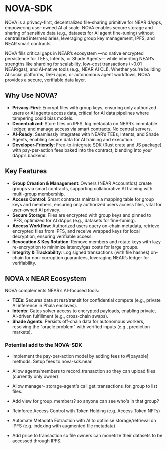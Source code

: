 # NOVA-SDK

NOVA is a privacy-first, decentralized file-sharing primitive for NEAR dApps, empowering user-owned AI at scale. NOVA enables secure storage and sharing of sensitive data (e.g., datasets for AI agent fine-tuning) without centralized intermediaries, leveraging group key management, IPFS, and NEAR smart contracts.

NOVA fills critical gaps in NEAR’s ecosystem —no native encrypted persistence for TEEs, Intents, or Shade Agents— while inheriting NEAR’s strengths like sharding for scalability, low-cost transactions (~0.01 NEAR/gas), and AI-native tools (e.g., NEAR AI CLI). Whether you're building AI social platforms, DeFi apps, or autonomous agent workflows, NOVA provides a secure, verifiable data layer.

## Why Use NOVA?

- **Privacy-First**: Encrypt files with group keys, ensuring only authorized users or AI agents access data, critical for AI data pipelines where tampering could bias models.
- **Decentralized**: Store files on IPFS, log metadata on NEAR’s immutable ledger, and manage access via smart contracts. No central servers.
- **AI-Ready**: Seamlessly integrates with NEAR’s TEEs, Intents, and Shade Agents, enabling secure data for AI training and execution.
- **Developer-Friendly**: Free-to-integrate SDK (Rust crate and JS package) with pay-per-action fees baked into the contract, blending into your dApp’s backend.

## Key Features

- **Group Creation & Management**: Owners (NEAR AccountIds) create groups via smart contracts, supporting collaborative AI training with multi-group membership.
- **Access Control**: Smart contracts maintain a mapping table for group keys and members, ensuring only authorized users access files, vital for user-owned AI privacy.
- **Secure Storage**: Files are encrypted with group keys and pinned to IPFS, optimized for AI dApps (e.g., datasets for fine-tuning).
- **Access Workflow**: Authorized users query on-chain metadata, retrieve encrypted files from IPFS, and receive wrapped keys for local decryption, ensuring verifiable access.
- **Revocation & Key Rotation**: Remove members and rotate keys with lazy re-encryption to minimize latency/gas costs for large groups.
- **Integrity & Trackability**: Log signed transactions (with file hashes) on-chain for non-corruption guarantees, leveraging NEAR’s ledger for verifiability.

## NOVA x NEAR Ecosystem

NOVA complements NEAR’s AI-focused tools:
- **TEEs**: Secures data at rest/transit for confidential compute (e.g., private AI inference in Phala enclaves).
- **Intents**: Gates solver access to encrypted payloads, enabling private, AI-driven fulfillment (e.g., cross-chain swaps).
- **Shade Agents**: Persists off-chain data for autonomous workers, resolving the "oracle problem" with verified inputs (e.g., prediction markets).

### Potential add to the NOVA-SDK
- Implement the pay-per-action model by adding fees to #[payable] methods. Setup fees to nova-sdk.near.
- Allow agents/members to record_transaction so they can upload files (currently only owner)
- Allow manager- storage-agent's call get_transactions_for_group to list files.

- Add view for group_members? so anyone can see who's in that group?
- Reinforce Access Control with Token Holding (e.g. Access Token NFTs)
- Automate Metadata Extraction with AI to optimise storage/retrieval on IPFS (e.g. indexing with augmented file metadata)
- Add price to transaction so file owners can monetize their datasets to be accessed through IPFS.